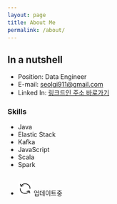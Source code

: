 ```yaml
---
layout: page
title: About Me
permalink: /about/
---
```


## In a nutshell
* Position: Data Engineer
* E-mail: seolgi911@gmail.com
* Linked In: [링크드인 주소 바로가기](https://www.linkedin.com/in/%EC%8A%AC%EA%B8%B0-%EA%B0%95-991769187/)

### Skills
* Java
* Elastic Stack
* Kafka
* JavaScript
* Scala
* Spark


##  
* ![update_icon](/public/img/update_icon.png) 업데이트중
